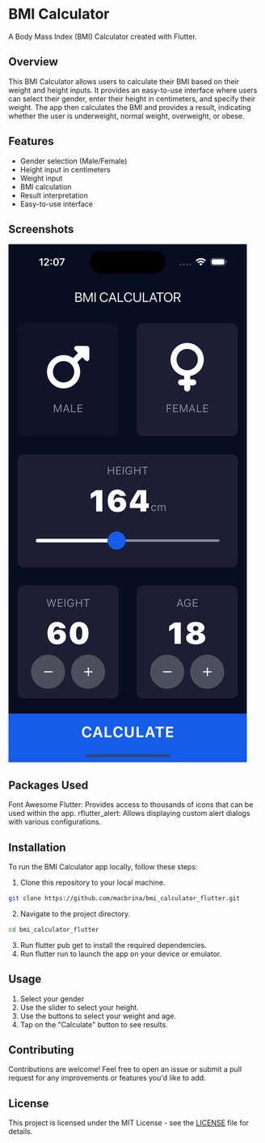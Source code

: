 # BMI Calculator
A Body Mass Index (BMI) Calculator created with Flutter.

## Overview
This BMI Calculator allows users to calculate their BMI based on their weight and height inputs. It provides an easy-to-use interface where users can select their gender, enter their height in centimeters, and specify their weight. The app then calculates the BMI and provides a result, indicating whether the user is underweight, normal weight, overweight, or obese.

## Features
- Gender selection (Male/Female)
- Height input in centimeters
- Weight input
- BMI calculation
- Result interpretation
- Easy-to-use interface

## Screenshots
![Screenshot 1](images/screenshot1.png)

## Packages Used
Font Awesome Flutter: Provides access to thousands of icons that can be used within the app.
rflutter_alert: Allows displaying custom alert dialogs with various configurations.

## Installation
To run the BMI Calculator app locally, follow these steps:

1. Clone this repository to your local machine.
```bash
git clone https://github.com/macbrina/bmi_calculator_flutter.git
```
2. Navigate to the project directory.
```bash
cd bmi_calculator_flutter
```
3. Run flutter pub get to install the required dependencies.
4. Run flutter run to launch the app on your device or emulator.

## Usage
1. Select your gender
2. Use the slider to select your height.
3. Use the buttons to select your weight and age.
4. Tap on the "Calculate" button to see results.

## Contributing
Contributions are welcome! Feel free to open an issue or submit a pull request for any improvements or features you'd like to add.

## License
This project is licensed under the MIT License - see the [LICENSE](LICENSE) file for details.
